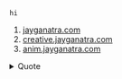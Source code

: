 ```
hi
```
<ol>
  <li><a href="https://jayganatra.com" target="_blank">jayganatra.com</a></li>
  <li><a href="https://creative.jayganatra.com" target="_blank">creative.jayganatra.com</a></li>
  <li><a href="https://anim.jayganatra.com" target="_blank">anim.jayganatra.com</a></li>
</ol>

<details>
<summary>Quote</summary>
<p>&nbsp;</p>
<p align="center"><i>“Be curious. Read widely. Try new things. What people call intelligence just boils down to curiosity.”</i></p>
<p align="center"><i>- Aaron Swartz -</i></p>
</details>
<!--
<img src="/banner.png" align="center">
<p align="center"><img alt="" src = "https://raw.githubusercontent.com/MartinHeinz/MartinHeinz/master/wave.gif" width = 30px></p>
<h3 align="center">Hi there! Im Jay</h3>

<p align="center">
  <span>+1 (680) 697-5622</span> • 
  <a href="https://www.jayganatra.com">Website</a> • 
  <a href="https://www.linkedin.com/in/jay-ganatra/">LinkedIn</a> • 
  <a href="https://dev.to/ganatrajay2000">Dev.to</a> • 
  <a href="https://codepen.io/GanatraJay">CodePen</a> • 
  <a href="https://showcase.jayganatra.com/">Personal Showcase</a> • 
  <a href="mailto:ganatrajay2000@gmail.com">Mail</a>  • 
  <span>New York, NY, USA</span>
</p>

<details>
<summary align="right">Resume</summary>
  <img align="center" width="100%" alt="Resume SVG" src="/resume.svg">
</details>
<details>
<summary>Quote</summary>
<p>&nbsp;</p>
<p align="center"><i>“Be curious. Read widely. Try new things. What people call intelligence just boils down to curiosity.”</i></p>
<p align="center"><i>- Aaron Swartz -</i></p>
</details>

<p>&nbsp;</p>


<p>You can see my creativity here 😜 (My way of trying latest trends out; also a gallery for some of my favorite fonts that just keeps growing)</p>
<ol>
  <li><a href="https://creative.jayganatra.com" target="_blank">creative.jayganatra.com</a></li>
  <li><a href="https://anim.jayganatra.com" target="_blank">anim.jayganatra.com</a></li>
</ol>

<p>&nbsp;</p>
<p>&nbsp;</p>

<!--

##### [<img width="21px" src="https://github.com/GanatraJay2000/GanatraJay2000/assets/48404617/187a550e-046d-46ea-92cf-833b0fad3747">](mailto:jganatra@syr.edu) &nbsp; [<img src="https://github.com/GanatraJay2000/GanatraJay2000/assets/48404617/9d682060-2dfe-485f-aabd-41b300451ccb" width="21px">](https://www.linkedin.com/in/jay-ganatra) &nbsp; [<img width="21px" src="https://github.com/GanatraJay2000/GanatraJay2000/assets/48404617/a9bdde20-033f-4e01-a5d7-df127fa78c57">](https://jayganatra.com/) &nbsp; &nbsp; &nbsp; 
[<img width="21px" src="https://github.com/GanatraJay2000/GanatraJay2000/assets/48404617/c4a160d5-334f-46d3-92f6-f0c6bf6acfcf">](tel:+16906975622) +1 680 697 5622

## 🚀 Introduction

In the world of ones and zeros, I find joy in crafting elegant code and meaningful applications. Originating from the vibrant streets of Mumbai, my coding journey led me to Syracuse University, where I'm deepening my understanding of Computer Science. From deciphering cryptic codes to building user-friendly interfaces, I've embraced the diverse challenges that the tech realm offers.

## 💻 Technical Toolkit

Explore my proficiency in languages such as JavaScript, TypeScript, Java, Kotlin, Python, and more. I wield frameworks like React.js, Vue.js, and Flutter with finesse. SQL databases bow to my queries, and the cloud is a realm I comfortably navigate.
<p align="left"> 
  <img src="https://raw.githubusercontent.com/devicons/devicon/master/icons/android/android-original-wordmark.svg" alt="android" width="20" height="20"/>  
  <img src="https://raw.githubusercontent.com/devicons/devicon/master/icons/amazonwebservices/amazonwebservices-original-wordmark.svg" alt="aws" width="20" height="20"/>  
  <img src="https://raw.githubusercontent.com/devicons/devicon/master/icons/bootstrap/bootstrap-plain-wordmark.svg" alt="bootstrap" width="20" height="20"/>   
  <img src="https://raw.githubusercontent.com/devicons/devicon/master/icons/css3/css3-original-wordmark.svg" alt="css3" width="20" height="20"/> 
  <img src="https://www.vectorlogo.zone/logos/dartlang/dartlang-icon.svg" alt="dart" width="20" height="20"/>   
  <img src="https://cdn.worldvectorlogo.com/logos/django.svg" alt="django" width="20" height="20"/>  
  <img src="https://raw.githubusercontent.com/devicons/devicon/master/icons/docker/docker-original-wordmark.svg" alt="docker" width="20" height="20"/>   
  <img src="https://raw.githubusercontent.com/devicons/devicon/master/icons/express/express-original-wordmark.svg" alt="express" width="20" height="20"/>  
  <img src="https://www.vectorlogo.zone/logos/figma/figma-icon.svg" alt="figma" width="20" height="20"/>  
  <img src="https://www.vectorlogo.zone/logos/firebase/firebase-icon.svg" alt="firebase" width="20" height="20"/> 
  <img src="https://www.vectorlogo.zone/logos/pocoo_flask/pocoo_flask-icon.svg" alt="flask" width="20" height="20"/>  
  <img src="https://www.vectorlogo.zone/logos/flutterio/flutterio-icon.svg" alt="flutter" width="20" height="20"/>  
  <img src="https://www.vectorlogo.zone/logos/framer/framer-icon.svg" alt="framer" width="20" height="20"/>   
  <img src="https://www.vectorlogo.zone/logos/google_cloud/google_cloud-icon.svg" alt="gcp" width="20" height="20"/> 
  <img src="https://www.vectorlogo.zone/logos/git-scm/git-scm-icon.svg" alt="git" width="20" height="20"/>  
  <img src="https://upload.wikimedia.org/wikipedia/commons/1/1c/Haskell-Logo.svg" alt="haskell" width="20" height="20"/> 
  <img src="https://www.vectorlogo.zone/logos/heroku/heroku-icon.svg" alt="heroku" width="20" height="20"/> 
  <img src="https://raw.githubusercontent.com/devicons/devicon/master/icons/html5/html5-original-wordmark.svg" alt="html5" width="20" height="20"/> 
  <img src="https://raw.githubusercontent.com/devicons/devicon/master/icons/java/java-original.svg" alt="java" width="20" height="20"/> 
  <img src="https://raw.githubusercontent.com/devicons/devicon/master/icons/javascript/javascript-original.svg" alt="javascript" width="20" height="20"/>
  <img src="https://www.vectorlogo.zone/logos/jenkins/jenkins-icon.svg" alt="jenkins" width="20" height="20"/>  
  <img src="https://www.vectorlogo.zone/logos/jestjsio/jestjsio-icon.svg" alt="jest" width="20" height="20"/>  
  <img src="https://www.vectorlogo.zone/logos/kotlinlang/kotlinlang-icon.svg" alt="kotlin" width="20" height="20"/>   
  <img src="https://www.vectorlogo.zone/logos/kubernetes/kubernetes-icon.svg" alt="kubernetes" width="20" height="20"/>  
  <img src="https://raw.githubusercontent.com/devicons/devicon/master/icons/linux/linux-original.svg" alt="linux" width="20" height="20"/>  
  <img src="https://raw.githubusercontent.com/devicons/devicon/master/icons/mongodb/mongodb-original-wordmark.svg" alt="mongodb" width="20" height="20"/> 
  <img src="https://www.svgrepo.com/show/303229/microsoft-sql-server-logo.svg" alt="mssql" width="20" height="20"/> 
  <img src="https://raw.githubusercontent.com/devicons/devicon/master/icons/mysql/mysql-original-wordmark.svg" alt="mysql" width="20" height="20"/>  
  <img src="https://cdn.worldvectorlogo.com/logos/nextjs-2.svg" alt="nextjs" width="20" height="20"/>
  <img src="https://raw.githubusercontent.com/devicons/devicon/master/icons/nodejs/nodejs-original-wordmark.svg" alt="nodejs" width="20" height="20"/>  
  <img src="https://www.vectorlogo.zone/logos/opencv/opencv-icon.svg" alt="opencv" width="20" height="20"/> 
  <img src="https://raw.githubusercontent.com/devicons/devicon/2ae2a900d2f041da66e950e4d48052658d850630/icons/pandas/pandas-original.svg" alt="pandas" width="20" height="20"/>  
  <img src="https://raw.githubusercontent.com/devicons/devicon/master/icons/php/php-original.svg" alt="php" width="20" height="20"/> 
  <img src="https://raw.githubusercontent.com/devicons/devicon/master/icons/postgresql/postgresql-original-wordmark.svg" alt="postgresql" width="20" height="20"/> 
  <img src="https://www.vectorlogo.zone/logos/getpostman/getpostman-icon.svg" alt="postman" width="20" height="20"/>  
  <img src="https://raw.githubusercontent.com/devicons/devicon/master/icons/python/python-original.svg" alt="python" width="20" height="20"/>  
  <img src="https://www.vectorlogo.zone/logos/pytorch/pytorch-icon.svg" alt="pytorch" width="20" height="20"/>  
  <img src="https://raw.githubusercontent.com/devicons/devicon/master/icons/react/react-original-wordmark.svg" alt="react" width="20" height="20"/>  
  <img src="https://reactnative.dev/img/header_logo.svg" alt="reactnative" width="20" height="20"/>  
  <img src="https://raw.githubusercontent.com/devicons/devicon/master/icons/redis/redis-original-wordmark.svg" alt="redis" width="20" height="20"/> 
  <img src="https://raw.githubusercontent.com/devicons/devicon/master/icons/sass/sass-original.svg" alt="sass" width="20" height="20"/>   
  <img src="https://www.vectorlogo.zone/logos/springio/springio-icon.svg" alt="spring" width="20" height="20"/> 
  <img src="https://www.vectorlogo.zone/logos/sqlite/sqlite-icon.svg" alt="sqlite" width="20" height="20"/>  
  <img src="https://raw.githubusercontent.com/devicons/devicon/master/icons/swift/swift-original.svg" alt="swift" width="20" height="20"/>   
  <img src="https://www.vectorlogo.zone/logos/tailwindcss/tailwindcss-icon.svg" alt="tailwind" width="20" height="20"/>  
  <img src="https://www.vectorlogo.zone/logos/tensorflow/tensorflow-icon.svg" alt="tensorflow" width="20" height="20"/>  
  <img src="https://raw.githubusercontent.com/devicons/devicon/master/icons/typescript/typescript-original.svg" alt="typescript" width="20" height="20"/>  
  <img src="https://raw.githubusercontent.com/devicons/devicon/d00d0969292a6569d45b06d3f350f463a0107b0d/icons/webpack/webpack-original-wordmark.svg" alt="webpack" width="20" height="20"/>  
  <img src="https://upload.wikimedia.org/wikipedia/commons/c/c2/Adobe_XD_CC_icon.svg" alt="xd" width="20" height="20"/>   
  <img src="https://upload.wikimedia.org/wikipedia/commons/3/36/Logo.min.svg" alt="laravel" width="20" height="20"/>  </p>





## 🤓 GitHub Chronicles
<picture>
  <source media="(prefers-color-scheme: dark)" srcset="https://raw.githubusercontent.com/GanatraJay2000/GanatraJay2000/output/github-contribution-grid-snake-dark.svg">
  <source media="(prefers-color-scheme: light)" srcset="https://raw.githubusercontent.com/GanatraJay2000/GanatraJay2000/output/github-contribution-grid-snake.svg">
  <img alt="github contribution grid snake animation" src="https://raw.githubusercontent.com/GanatraJay2000/GanatraJay2000/output/github-contribution-grid-snake.svg">
</picture>


<p></p>

<p align="center">
<img align="center" height="250em" src="https://github-readme-streak-stats.herokuapp.com?user=GanatraJay2000&hide_border=true&mode=daily&card_width=500" alt="ganatrajay2000"/>
</p>

Visit my Profile [jayganatra.com](https://www.jayganatra.com) to witness my coding journey. Expect more coffee stains than stars, as I navigate the intricate world of development.


![](https://komarev.com/ghpvc/?username=ganatrajay2000&style=flat&color=828bed&base=548)

